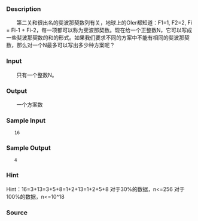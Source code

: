 
### Description
       第二关和很出名的斐波那契数列有关，地球上的OIer都知道：F1=1, F2=2, Fi = Fi-1 + Fi-2，每一项都可以称为斐波那契数。现在给一个正整数N，它可以写成一些斐波那契数的和的形式。如果我们要求不同的方案中不能有相同的斐波那契数，那么对一个N最多可以写出多少种方案呢？
### Input
       只有一个整数N。
### Output
       一个方案数
### Sample Input
       16

### Sample Output
       4
### Hint

Hint：16=3+13=3+5+8=1+2+13=1+2+5+8
对于30%的数据，n<=256
对于100%的数据，n<=10^18
### Source
